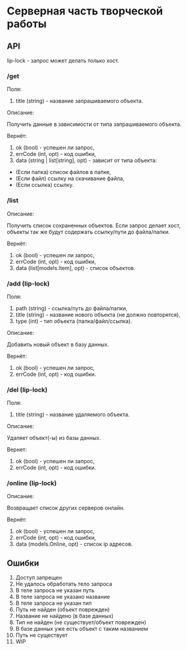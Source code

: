 # Серверная часть творческой работы

## API
lip-lock - запрос может делать только хост.

### /get
Поля:
1. title (string) - название запрашиваемого объекта.

Описание:

Получить данные в зависимости от типа запрашиваемого объекта.

Вернёт:

1. ok (bool) - успешен ли запрос,
2. errCode (int, opt) - код ошибки,
3. data (string | list[string], opt) - зависит от типа объекта:

- (Если папка) список файлов в папке,
- (Если файл) ссылку на скачивание файла,
- (Если ссылка) ссылку.

### /list
Описание:

Получить список сохраненных объектов. Если запрос делает хост, объекты так же будут содержать ссылку/пути до файла/папки.

Вернёт:
1. ok (bool) - успешен ли запрос,
2. errCode (int, opt) - код ошибки,
3. data (list[models.Item], opt) - список объектов.

### /add (lip-lock)
Поля:
1. path (string) - ссылка/путь до файла/папки,
2. title (string) - название нового объекта (не должно повторятся),
3. type (int) - тип объекта (папка/файл/ссылка).

Описание:

Добавить новый объект в базу данных.

Вернёт:
1. ok (bool) - успешен ли запрос,
2. errCode (int, opt) - код ошибки.

### /del (lip-lock)
Поля:
1. title (string) - название удаляемого объекта.

Описание:

Удаляет объект(-ы) из базы данных.

Вернет:
1. ok (bool) - успешен ли запрос,
2. errCode (int, opt) - код ошибки.

### /online (lip-lock)
Описание:

Возвращает список других серверов онлайн.

Вернёт:
1. ok (bool) - успешен ли запрос,
2. errCode (int, opt) - код ошибки,
3. data (models.Online, opt) - список ip адресов.


## Ошибки
1. Доступ запрещен
2. Не удалось обработать тело запроса
3. В теле запроса не указан путь
4. В теле запроса не указано название
5. В теле запроса не указан тип
6. Путь не найден (объект поврежден)
7. Название не найдено (в базе данных)
8. Тип не найден (не существует/объект поврежден)
9. В базе данных уже есть объект с таким названием
10. Путь не существует
11. WIP
